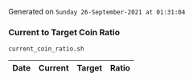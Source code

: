 Generated on `Sunday 26-September-2021 at 01:31:04`

### Current to Target Coin Ratio
`current_coin_ratio.sh`

Date|Current|Target|Ratio
---|---|---|---

